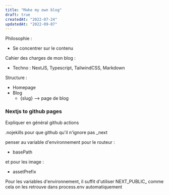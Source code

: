 ```yaml
---
title: "Make my own blog"
draft: true
createdAt: "2022-07-24"
updatedAt: "2022-09-07"
---
```


Philosophie :
- Se concentrer sur le contenu 

Cahier des charges de mon blog : 
- Techno : NextJS, Typescript, TailwindCSS, Markdown

Structure :
- Homepage 
- Blog
	- {slug} --> page de blog 

### Nextjs to github pages 

Expliquer en général github actions 

.nojekills pour que github qu'il n'ignore pas _next 

penser au variable d'environnement pour le routeur :
- basePath

et pour les image :
- assetPrefix

Pour les variables d'environnement, il suffit d'utiliser NEXT_PUBLIC_ comme cela on les retrouve dans process.env automatiquement

